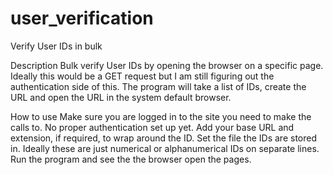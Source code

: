 # user_verification
Verify User IDs in bulk

Description
Bulk verify User IDs by opening the browser on a specific page. Ideally this would be a GET request but I am still figuring out the authentication side of this.
The program will take a list of IDs, create the URL and open the URL in the system default browser.

How to use
Make sure you are logged in to the site you need to make the calls to. No proper authentication set up yet.
Add your base URL and extension, if required, to wrap around the ID. Set the file the IDs are stored in. Ideally these are just numerical or alphanumerical IDs on separate lines. 
Run the program and see the the browser open the pages.

